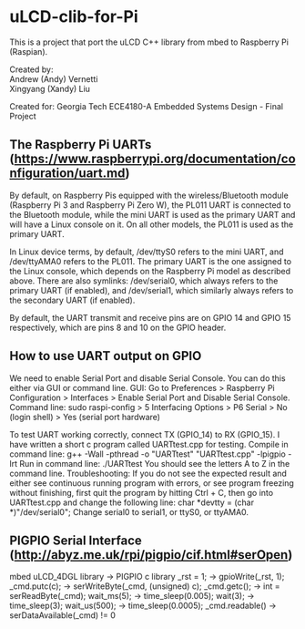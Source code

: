 # uLCD-clib-for-Pi
This is a project that port the uLCD C++ library from mbed to Raspberry Pi (Raspian).

Created by:
<br>Andrew (Andy) Vernetti
<br>Xingyang (Xandy) Liu

Created for:
Georgia Tech ECE4180-A Embedded Systems Design - Final Project

## The Raspberry Pi UARTs (https://www.raspberrypi.org/documentation/configuration/uart.md)

By default, on Raspberry Pis equipped with the wireless/Bluetooth module (Raspberry Pi 3 and Raspberry Pi Zero W), the PL011 UART is connected to the Bluetooth module, while the mini UART is used as the primary UART and will have a Linux console on it. On all other models, the PL011 is used as the primary UART.

In Linux device terms, by default, /dev/ttyS0 refers to the mini UART, and /dev/ttyAMA0 refers to the PL011. The primary UART is the one assigned to the Linux console, which depends on the Raspberry Pi model as described above. There are also symlinks: /dev/serial0, which always refers to the primary UART (if enabled), and /dev/serial1, which similarly always refers to the secondary UART (if enabled).

By default, the UART transmit and receive pins are on GPIO 14 and GPIO 15 respectively, which are pins 8 and 10 on the GPIO header.

## How to use UART output on GPIO
We need to enable Serial Port and disable Serial Console. You can do this either via GUI or command line.
GUI: Go to Preferences > Raspberry Pi Configuration > Interfaces > Enable Serial Port and Disable Serial Console.
Command line: sudo raspi-config > 5 Interfacing Options > P6 Serial > No (login shell) > Yes (serial port hardware)

To test UART working correctly, connect TX (GPIO_14) to RX (GPIO_15). I have written a short c program called UARTtest.cpp for testing. 
Compile in command line: g++ -Wall -pthread -o "UARTtest" "UARTtest.cpp" -lpigpio -lrt
Run in command line: ./UARTtest
You should see the letters A to Z in the command line. 
Troubleshooting: If you do not see the expected result and either see continuous running program with errors, or see program freezing without finishing, first quit the program by hitting Ctrl + C, then go into UARTtest.cpp and change the following line:
char *devtty = (char *)"/dev/serial0"; 
Change serial0 to serial1, or ttyS0, or ttyAMA0.

## PIGPIO Serial Interface (http://abyz.me.uk/rpi/pigpio/cif.html#serOpen)
mbed uLCD_4DGL library      ->      PIGPIO c library
_rst = 1;                   ->      gpioWrite(_rst, 1); 
_cmd.putc(c);               ->      serWriteByte(_cmd, (unsigned) c);
_cmd.getc();                ->      int = serReadByte(_cmd);
wait_ms(5);                 ->      time_sleep(0.005);
wait(3);                    ->      time_sleep(3);
wait_us(500);               ->      time_sleep(0.0005);
_cmd.readable()             ->      serDataAvailable(_cmd) != 0
